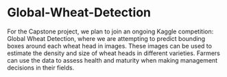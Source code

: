 # Global-Wheat-Detection
For the Capstone project, we plan to join an ongoing Kaggle competition: Global Wheat Detection, where we are attempting to predict bounding boxes around each wheat head in images. These images can be used to estimate the density and size of wheat heads in different varieties. Farmers can use the data to assess health and maturity when making management decisions in their fields.
